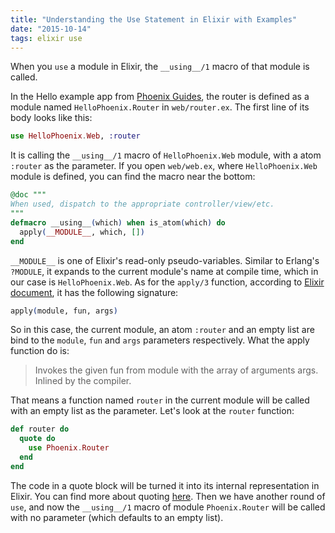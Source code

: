 ```yaml
---
title: "Understanding the Use Statement in Elixir with Examples"
date: "2015-10-14"
tags: elixir use
---
```


When you `use` a module in Elixir, the `__using__/1` macro of that module is
called.

In the Hello example app from [Phoenix
Guides](https://hexdocs.pm/phoenix/up_and_running.html), the router is defined
as a module named `HelloPhoenix.Router` in `web/router.ex`. The first line of
its body looks like this:

```elixir
use HelloPhoenix.Web, :router
```

It is calling the `__using__/1` macro of `HelloPhoenix.Web` module, with a atom
`:router` as the parameter. If you open `web/web.ex`, where `HelloPhoenix.Web`
module is defined, you can find the macro near the bottom:

```elixir
@doc """
When used, dispatch to the appropriate controller/view/etc.
"""
defmacro __using__(which) when is_atom(which) do
  apply(__MODULE__, which, [])
end
```

`__MODULE__` is one of Elixir's read-only pseudo-variables. Similar to Erlang's
`?MODULE`, it expands to the current module's name at compile time, which in our
case is `HelloPhoenix.Web`. As for the `apply/3` function, according to [Elixir
document](https://hexdocs.pm/elixir/Kernel.html#apply/3), it has the following
signature:

```elixir
apply(module, fun, args)
```

So in this case, the current module, an atom `:router` and an empty list are
bind to the `module`, `fun` and `args` parameters respectively. What the apply
function do is:

> Invokes the given fun from module with the array of arguments args. Inlined by
> the compiler.

That means a function named `router` in the current module will be called with
an empty list as the parameter. Let's look at the `router` function:

```elixir
def router do
  quote do
    use Phoenix.Router
  end
end
```

The code in a quote block will be turned it into its internal representation in
Elixir. You can find more about quoting
[here](http://elixir-lang.org/getting-started/meta/quote-and-unquote.html). Then
we have another round of `use`, and now the `__using__/1` macro of module
`Phoenix.Router` will be called with no parameter (which defaults to an empty
list).
